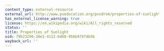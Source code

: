 ```yaml
---
content_type: external-resource
external_url: http://www.pveducation.org/pvcdrom/properties-of-sunlight/properties-of-light
has_external_license_warning: true
license: https://en.wikipedia.org/wiki/All_rights_reserved
status: ''
title: Properties of Sunlight
uid: 79b23296-38e1-4112-bd68-956b979f4b56
wayback_url: ''
---
```

